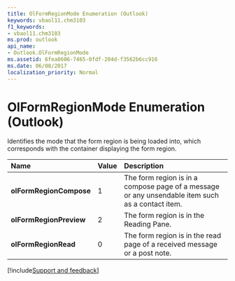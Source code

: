 ```yaml
---
title: OlFormRegionMode Enumeration (Outlook)
keywords: vbaol11.chm3103
f1_keywords:
- vbaol11.chm3103
ms.prod: outlook
api_name:
- Outlook.OlFormRegionMode
ms.assetid: 6fea8606-7465-0fdf-204d-f3562b6cc916
ms.date: 06/08/2017
localization_priority: Normal
---
```



# OlFormRegionMode Enumeration (Outlook)

Identifies the mode that the form region is being loaded into, which corresponds with the container displaying the form region.



|Name|Value|Description|
|:-----|:-----|:-----|
| **olFormRegionCompose**|1|The form region is in a compose page of a message or any unsendable item such as a contact item. |
| **olFormRegionPreview**|2|The form region is in the Reading Pane.|
| **olFormRegionRead**|0|The form region is in the read page of a received message or a post note.|

[!include[Support and feedback](~/includes/feedback-boilerplate.md)]